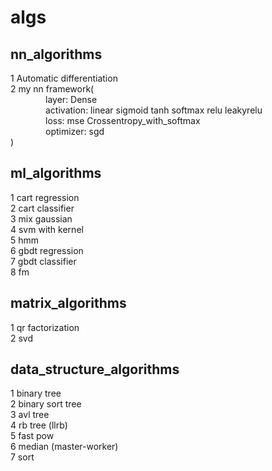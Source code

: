 # algs

## nn_algorithms
1 Automatic differentiation<br>
2 my nn framework(<br>
&emsp;&emsp;&emsp;&emsp;layer: Dense<br>
&emsp;&emsp;&emsp;&emsp;activation: linear sigmoid tanh softmax relu leakyrelu<br>
&emsp;&emsp;&emsp;&emsp;loss: mse Crossentropy_with_softmax<br>
&emsp;&emsp;&emsp;&emsp;optimizer: sgd<br>)

## ml_algorithms
1 cart regression<br>
2 cart classifier<br>
3 mix gaussian<br>
4 svm with kernel<br>
5 hmm<br>
6 gbdt regression<br>
7 gbdt classifier<br>
8 fm <br>

## matrix_algorithms
1 qr factorization<br>
2 svd <br>

## data_structure_algorithms
1 binary tree<br>
2 binary sort tree<br>
3 avl tree<br>
4 rb tree (llrb)<br>
5 fast pow<br>
6 median (master-worker)<br>
7 sort<br>
